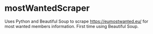 # mostWantedScraper
Uses Python and Beautiful Soup to scrape https://eumostwanted.eu/ for most wanted members information. First time using Beautiful Soup.
